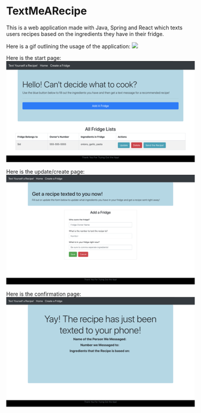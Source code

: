 # TextMeARecipe
This is a web application made with Java, Spring and React which texts users recipes based on the ingredients they have in their fridge.

Here is a gif outlining the usage of the application:
![](ExampleofApp.gif)

Here is the start page:
![](https://github.com/sidsharma3/TextMeARecipe/blob/master/Screen%20Shot%202020-09-04%20at%202.53.06%20PM.png)

Here is the update/create page:
![](https://github.com/sidsharma3/TextMeARecipe/blob/master/Screen%20Shot%202020-09-04%20at%202.45.55%20PM.png)

Here is the confirmation page:
![](https://github.com/sidsharma3/TextMeARecipe/blob/master/Screen%20Shot%202020-09-04%20at%202.53.18%20PM.png)


